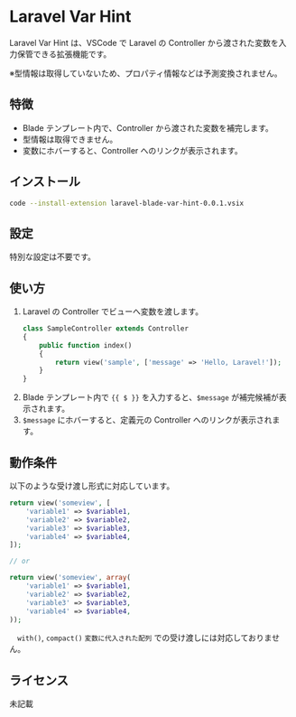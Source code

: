 # Laravel Var Hint

Laravel Var Hint は、VSCode で Laravel の Controller から渡された変数を入力保管できる拡張機能です。

※型情報は取得していないため、プロパティ情報などは予測変換されません。


## 特徴
- Blade テンプレート内で、Controller から渡された変数を補完します。
- 型情報は取得できません。
- 変数にホバーすると、Controller へのリンクが表示されます。


## インストール

```sh
code --install-extension laravel-blade-var-hint-0.0.1.vsix
```

## 設定
特別な設定は不要です。


## 使い方
1. Laravel の Controller でビューへ変数を渡します。
    ```php
    class SampleController extends Controller
    {
        public function index()
        {
            return view('sample', ['message' => 'Hello, Laravel!']);
        }
    }
    ```
2. Blade テンプレート内で `{{ $ }}` を入力すると、`$message` が補完候補が表示されます。
3. `$message` にホバーすると、定義元の Controller へのリンクが表示されます。


## 動作条件

以下のような受け渡し形式に対応しています。

```php
return view('someview', [
    'variable1' => $variable1,
    'variable2' => $variable2,
    'variable3' => $variable3,
    'variable4' => $variable4,
]);

// or

return view('someview', array(
    'variable1' => $variable1,
    'variable2' => $variable2,
    'variable3' => $variable3,
    'variable4' => $variable4,
));
```

　`with()`, `compact()` `変数に代入された配列` での受け渡しには対応しておりません。



## ライセンス

未記載

